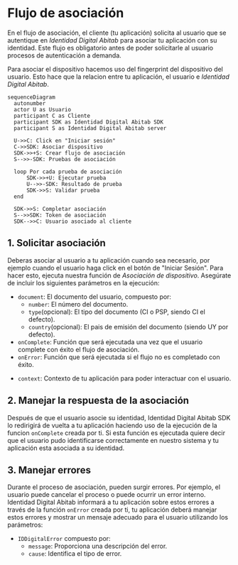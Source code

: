 # Flujo de asociación

En el flujo de asociación, el cliente (tu aplicación) solicita al usuario que se autentique en _Identidad Digital Abitab_ para asociar tu aplicación con su identidad. Este flujo es obligatorio antes de poder solicitarle al usuario procesos de autenticación a demanda.

Para asociar el dispositivo hacemos uso del fingerprint del dispositivo del usuario. Esto hace que la relacion entre tu aplicación, el usuario e _Identidad Digital Abitab_.
<!-- TODO: Agregar diagrama, documentacion o explicación del fingerprint del dispositivo -->

```mermaid
sequenceDiagram
  autonumber
  actor U as Usuario
  participant C as Cliente
  participant SDK as Identidad Digital Abitab SDK
  participant S as Identidad Digital Abitab server

  U->>C: Click en "Iniciar sesión"
  C->>SDK: Asociar dispositivo
  SDK->>+S: Crear flujo de asociación
  S-->>-SDK: Pruebas de asociación

  loop Por cada prueba de asociación
      SDK->>+U: Ejecutar prueba
      U-->>-SDK: Resultado de prueba
      SDK->>S: Validar prueba
  end

  SDK->>S: Completar asociación
  S-->>SDK: Token de asociación
  SDK-->>C: Usuario asociado al cliente
```

## 1. Solicitar asociación
Deberas asociar al usuario a tu aplicación cuando sea necesario, por ejemplo cuando el usuario haga click en el botón de "Iniciar Sesión". Para hacer esto, ejecuta nuestra función de _Asociación de dispositivo_. Asegúrate de incluir los siguientes parámetros en la ejecución:
- `document`: El documento del usuario, compuesto por:
  - `number`: El número del documento.
  - `type`(opcional): El tipo del documento (CI o PSP, siendo CI el defecto).
  <!-- TODO: Como se indica el pais de emision? -->
  - `country`(opcional): El pais de emisión del documento (siendo UY por defecto).
- `onComplete`: Función que será ejecutada una vez que el usuario complete con éxito el flujo de asociación.
- `onError`: Función que será ejecutada si el flujo no es completado con éxito.
<!-- TODO: Esto va? -->
- `context`: Contexto de tu aplicación para poder interactuar con el usuario.

## 2. Manejar la respuesta de la asociación
Después de que el usuario asocie su identidad, Identidad Digital Abitab SDK lo redirigirá de vuelta a tu aplicación haciendo uso de la ejecución de la funcion `onComplete` creada por ti. Si esta función es ejecutada quiere decir que el usuario pudo identificarse correctamente en nuestro sistema y tu aplicación esta asociada a su identidad.

## 3. Manejar errores
Durante el proceso de asociación, pueden surgir errores. Por ejemplo, el usuario puede cancelar el proceso o puede ocurrir un error interno. Identidad Digital Abitab informará a tu aplicación sobre estos errores a través de la función `onError` creada por ti, tu aplicación deberá manejar estos errores y mostrar un mensaje adecuado para el usuario utilizando los parámetros:
- `IDDigitalError` compuesto por:
  - `message`: Proporciona una descripción del error.
  - `cause`: Identifica el tipo de error.